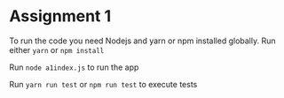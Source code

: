 # Assignment 1

To run the code you need Nodejs and yarn or npm installed globally.
Run either `yarn` or `npm install` 

Run `node a1index.js` to run the app

Run `yarn run test` or `npm run test` to execute tests

